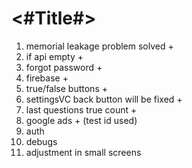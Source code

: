 #  <#Title#>

1. memorial leakage problem solved +
2. if api empty +
3. forgot password +
4. firebase +
5. true/false buttons +
6. settingsVC back button will be fixed +
7. last questions true count +
8. google ads + (test id used)
9. auth
10. debugs
11. adjustment in small screens

